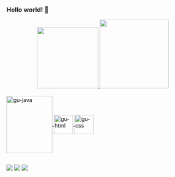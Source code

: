 ### Hello world! 👋

<div align="center">
  <a href="https://github.com/gustavoxavierf2">
  <img height="160em" src="https://github-readme-stats.vercel.app/api?username=gustavoxavierf2&show_icons=true&theme=dark&include_all_commits=true&count_private=true"/>
  <img height="180em" src="https://github-readme-stats.vercel.app/api/top-langs/?username=gustavoxavierf2&layout=compact&langs_count=7&theme=dark"/>
</div>
  <div style="display: inline_block"><br>
  <img align="center" alt="gu-java" height="150" width="120" src="https://cdn.jsdelivr.net/gh/devicons/devicon/icons/java/java-plain-wordmark.svg" />
  <img align="center" alt="gu-html" height="50" width="50" src="https://cdn.jsdelivr.net/gh/devicons/devicon/icons/html5/html5-plain-wordmark.svg" />
  <img align="center" alt="gu-css" height="50" width="50" src="https://cdn.jsdelivr.net/gh/devicons/devicon/icons/css3/css3-plain-wordmark.svg" />   
</div>
  
  ##
  
<div> 
  <a href="https://www.instagram.com/guxfarias7/" target="_blank"><img src="https://img.shields.io/badge/-Instagram-%23E4405F?style=for-the-badge&logo=instagram&logoColor=white" target="_blank"></a>
  <a href = "mailto:guxfarias7@gmail.com"><img src="https://img.shields.io/badge/-Gmail-%23333?style=for-the-badge&logo=gmail&logoColor=white" target="_blank"></a>
  <a href="https://www.linkedin.com/in/gustavo-xavier-farias-b2561418a/" target="_blank"><img src="https://img.shields.io/badge/-LinkedIn-%230077B5?style=for-the-badge&logo=linkedin&logoColor=white" target="_blank"></a> 
</div>
